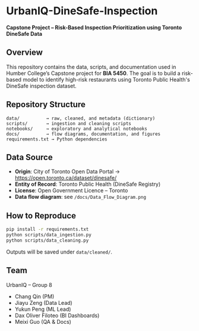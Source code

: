 # UrbanIQ-DineSafe-Inspection

**Capstone Project – Risk-Based Inspection Prioritization using Toronto DineSafe Data**

## Overview
This repository contains the data, scripts, and documentation used in Humber College’s Capstone project for **BIA 5450**.
The goal is to build a risk-based model to identify high-risk restaurants using Toronto Public Health's DineSafe inspection dataset.

## Repository Structure
```
data/          → raw, cleaned, and metadata (dictionary)
scripts/       → ingestion and cleaning scripts
notebooks/     → exploratory and analytical notebooks
docs/          → flow diagrams, documentation, and figures
requirements.txt → Python dependencies
```

## Data Source
- **Origin**: City of Toronto Open Data Portal → https://open.toronto.ca/dataset/dinesafe/
- **Entity of Record**: Toronto Public Health (DineSafe Registry)
- **License**: Open Government Licence – Toronto
- **Data flow diagram**: see `/docs/Data_Flow_Diagram.png`

## How to Reproduce
```bash
pip install -r requirements.txt
python scripts/data_ingestion.py
python scripts/data_cleaning.py
```

Outputs will be saved under `data/cleaned/`.

## Team
UrbanIQ – Group 8  
- Chang Qin (PM)  
- Jiayu Zeng (Data Lead)  
- Yukun Peng (ML Lead)  
- Dax Oliver Filoteo (BI Dashboards)  
- Meixi Guo (QA & Docs)
